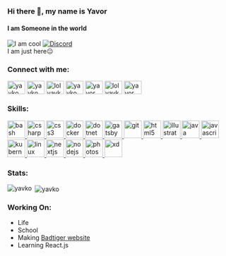 ### **Hi there 👋, my name is Yavor**
#### I am Someone in the world
![I am cool](https://media.discordapp.net/attachments/759982601834070056/769280605056925736/Yavkobanner.png)
[![Discord](https://img.shields.io/discord/755863387484848288?color=F55255&label=Discord&logo=Discord&style=for-the-badge)](https://discord.gg/UXMnA6X)  
I am just here😐

<h3 align="left">Connect with me:</h3>
<p align="left">
<a href="https://dev.to/yavko" target="blank"><img align="center" src="https://cdn.jsdelivr.net/npm/simple-icons@3.0.1/icons/dev-dot-to.svg" alt="yavko" height="30" width="40" /></a>
<a href="https://codepen.io/yavko" target="blank"><img align="center" src="https://cdn.jsdelivr.net/npm/simple-icons@3.0.1/icons/codepen.svg" alt="yavko" height="30" width="40" /></a>
<a href="https://twitter.com/lolyavko" target="blank"><img align="center" src="https://cdn.jsdelivr.net/npm/simple-icons@3.0.1/icons/twitter.svg" alt="lolyavko" height="30" width="40" /></a>
<a href="https://linkedin.com/in/yavko" target="blank"><img align="center" src="https://cdn.jsdelivr.net/npm/simple-icons@3.0.1/icons/linkedin.svg" alt="yavko" height="30" width="40" /></a>
<a href="https://stackoverflow.com/users/yavor" target="blank"><img align="center" src="https://cdn.jsdelivr.net/npm/simple-icons@3.0.1/icons/stackoverflow.svg" alt="yavor" height="30" width="40" /></a>
<a href="https://instagram.com/lolyavko" target="blank"><img align="center" src="https://cdn.jsdelivr.net/npm/simple-icons@3.0.1/icons/instagram.svg" alt="lolyavko" height="30" width="40" /></a>
<a href="https://www.youtube.com/channel/UCkzwtUZpwRpq9K9pUuv_LrQ?" target="blank"><img align="center" src="https://cdn.jsdelivr.net/npm/simple-icons@3.0.1/icons/youtube.svg" alt="yavor kolev" height="30" width="40" /></a>
</p>


<h3 align="left">Skills:</h3>
<p align="left"> <a href="https://www.gnu.org/software/bash/" target="_blank"> <img src="https://www.vectorlogo.zone/logos/gnu_bash/gnu_bash-icon.svg" alt="bash" width="40" height="40"/> </a> <a href="https://www.w3schools.com/cs/" target="_blank"> <img src="https://devicons.github.io/devicon/devicon.git/icons/csharp/csharp-original.svg" alt="csharp" width="40" height="40"/> </a> <a href="https://www.w3schools.com/css/" target="_blank"> <img src="https://devicons.github.io/devicon/devicon.git/icons/css3/css3-original-wordmark.svg" alt="css3" width="40" height="40"/> </a> <a href="https://www.docker.com/" target="_blank"> <img src="https://devicons.github.io/devicon/devicon.git/icons/docker/docker-original-wordmark.svg" alt="docker" width="40" height="40"/> </a> <a href="https://dotnet.microsoft.com/" target="_blank"> <img src="https://devicons.github.io/devicon/devicon.git/icons/dot-net/dot-net-original-wordmark.svg" alt="dotnet" width="40" height="40"/> </a> <a href="https://www.gatsbyjs.com/" target="_blank"> <img src="https://www.vectorlogo.zone/logos/gatsbyjs/gatsbyjs-icon.svg" alt="gatsby" width="40" height="40"/> </a> <a href="https://git-scm.com/" target="_blank"> <img src="https://www.vectorlogo.zone/logos/git-scm/git-scm-icon.svg" alt="git" width="40" height="40"/> </a> <a href="https://www.w3.org/html/" target="_blank"> <img src="https://devicons.github.io/devicon/devicon.git/icons/html5/html5-original-wordmark.svg" alt="html5" width="40" height="40"/> </a> <a href="https://www.adobe.com/in/products/illustrator.html" target="_blank"> <img src="https://www.vectorlogo.zone/logos/adobe_illustrator/adobe_illustrator-icon.svg" alt="illustrator" width="40" height="40"/> </a> <a href="https://www.java.com" target="_blank"> <img src="https://devicons.github.io/devicon/devicon.git/icons/java/java-original-wordmark.svg" alt="java" width="40" height="40"/> </a> <a href="https://developer.mozilla.org/en-US/docs/Web/JavaScript" target="_blank"> <img src="https://devicons.github.io/devicon/devicon.git/icons/javascript/javascript-original.svg" alt="javascript" width="40" height="40"/> </a> <a href="https://kubernetes.io" target="_blank"> <img src="https://www.vectorlogo.zone/logos/kubernetes/kubernetes-icon.svg" alt="kubernetes" width="40" height="40"/> </a> <a href="https://www.linux.org/" target="_blank"> <img src="https://devicons.github.io/devicon/devicon.git/icons/linux/linux-original.svg" alt="linux" width="40" height="40"/> </a> <a href="https://nextjs.org/" target="_blank"> <img src="https://cdn.worldvectorlogo.com/logos/nextjs-3.svg" alt="nextjs" width="40" height="40"/> </a> <a href="https://nodejs.org" target="_blank"> <img src="https://devicons.github.io/devicon/devicon.git/icons/nodejs/nodejs-original-wordmark.svg" alt="nodejs" width="40" height="40"/> </a> <a href="https://www.photoshop.com/en" target="_blank"> <img src="https://devicons.github.io/devicon/devicon.git/icons/photoshop/photoshop-plain.svg" alt="photoshop" width="40" height="40"/> </a> <a href="https://www.adobe.com/products/xd.html" target="_blank"> <img src="https://cdn.worldvectorlogo.com/logos/adobe-xd.svg" alt="xd" width="40" height="40"/> </a> </p>  
<h3 align="left">Stats:</h3>
<p><img align="left" src="https://github-readme-stats.vercel.app/api/top-langs?username=yavko&show_icons=true&theme=dracula&locale=en&layout=compact" alt="yavko" /></p>

<p>&nbsp;<img align="center" src="https://github-readme-stats.vercel.app/api?username=yavko&show_icons=true&theme=dracula&locale=en" alt="yavko" /></p>

<h3 align="left">Working On:</h3>

- Life  
- School  
- Making [Badtiger website](https://badtiger.tk)  
- Learning React.js




